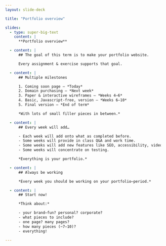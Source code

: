```yaml
---
layout: slide-deck

title: "Portfolio overview"

slides:
  - type: super-big-text
    content: |
      **Portfolio overview**

  - content: |
      ## The goal of this term is to make your portfolio website.

      Every assignment & exercise supports that goal.

  - content: |
      ## Multiple milestones

      1. Coming soon page — *Today*
      2. Domain purchasing — *Next week*
      3. Paper & interactive wireframes — *Weeks 4–6*
      4. Basic, Javascript-free, version — *Weeks 6–10*
      5. Final version — *End of term*

      *With lots of small filler pieces in between.*

  - content: |
      ## Every week will add…

      - Each week will add onto what as completed before.
      - Some weeks will provide in class Q&A and work time.
      - Some weeks will add new features like SEO, accessibility, video, etc.
      - Some weeks will concentrate on testing.

      *Everything is your portfolio.*

  - content: |
      ## Always be working

      *Every week you should be working on your portfolio—period.*

  - content: |
      ## Start now!

      *Think about:*

      - your brand—fun? personal? corporate?
      - what pieces to include?
      - one page? many pages?
      - how many pieces (~7–10)?
      - everything!

---
```

